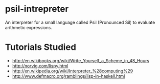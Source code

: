 # psil-intrepreter
An interpreter for a small language called Psil (Pronounced Sil) to evaluate arithmetic expressions.


# Tutorials Studied
* http://en.wikibooks.org/wiki/Write_Yourself_a_Scheme_in_48_Hours
* http://norvig.com/lispy.html
* http://en.wikipedia.org/wiki/Interpreter_%28computing%29
* http://www.defmacro.org/ramblings/lisp-in-haskell.html
